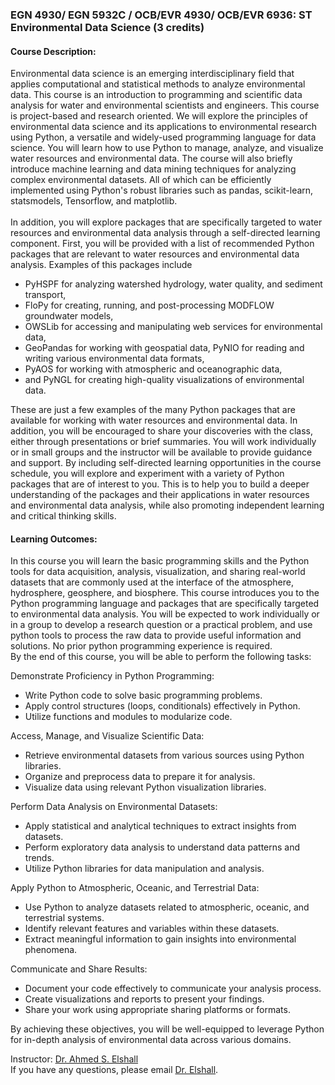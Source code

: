 ### EGN 4930/ EGN 5932C / OCB/EVR 4930/ OCB/EVR 6936: ST Environmental Data Science (3 credits) 

#### Course Description: 
Environmental data science is an emerging interdisciplinary field that applies computational and statistical methods to analyze environmental data. This course is an introduction to programming and scientific data analysis for water and environmental scientists and engineers. This course is project-based and research oriented.  We will explore the principles of environmental data science and its applications to environmental research using Python, a versatile and widely-used programming language for data science. You will learn how to use Python to manage, analyze, and visualize water resources and environmental data. The course will also briefly introduce machine learning and data mining techniques for analyzing complex environmental datasets. All of which can be efficiently implemented using Python's robust libraries such as pandas, scikit-learn, statsmodels, Tensorflow, and matplotlib.<br> 
<br>
In addition, you will explore packages that are specifically targeted to water resources and environmental data analysis through a self-directed learning component. First, you will be provided with a list of recommended Python packages that are relevant to water resources and environmental data analysis. Examples of this packages include 
- PyHSPF for analyzing watershed hydrology, water quality, and sediment transport,
- FloPy for creating, running, and post-processing MODFLOW groundwater models,
- OWSLib for accessing and manipulating web services for environmental data,
- GeoPandas for working with geospatial data, PyNIO for reading and writing various environmental data formats,
- PyAOS for working with atmospheric and oceanographic data,
- and PyNGL for creating high-quality visualizations of environmental data. <br>

These are just a few examples of the many Python packages that are available for working with water resources and environmental data. In addition, you will be encouraged to share your discoveries with the class, either through presentations or brief summaries. You will work individually or in small groups and the instructor will be available to provide guidance and support. By including self-directed learning opportunities in the course schedule, you will explore and experiment with a variety of Python packages that are of interest to you. This is to help you to build a deeper understanding of the packages and their applications in water resources and environmental data analysis, while also promoting independent learning and critical thinking skills.

#### Learning Outcomes: 
In this course you will learn the basic programming skills and the Python tools for data acquisition, analysis, visualization, and sharing real-world datasets that are commonly used at the interface of the atmosphere, hydrosphere, geosphere, and biosphere. This course introduces you to the Python programming language and packages that are specifically targeted to environmental data analysis. You will be expected to work individually or in a group to develop a research question or a practical problem, and use python tools to process the raw data to provide useful information and solutions. No prior python programming experience is required.  
By the end of this course, you will be able to perform the following tasks:<br>

Demonstrate Proficiency in Python Programming:
- Write Python code to solve basic programming problems.
- Apply control structures (loops, conditionals) effectively in Python.
- Utilize functions and modules to modularize code.

Access, Manage, and Visualize Scientific Data:
- Retrieve environmental datasets from various sources using Python libraries.
- Organize and preprocess data to prepare it for analysis.
- Visualize data using relevant Python visualization libraries.

Perform Data Analysis on Environmental Datasets:
- Apply statistical and analytical techniques to extract insights from datasets.
- Perform exploratory data analysis to understand data patterns and trends.
- Utilize Python libraries for data manipulation and analysis.

Apply Python to Atmospheric, Oceanic, and Terrestrial Data:
- Use Python to analyze datasets related to atmospheric, oceanic, and terrestrial systems.
- Identify relevant features and variables within these datasets.
- Extract meaningful information to gain insights into environmental phenomena.

Communicate and Share Results:
- Document your code effectively to communicate your analysis process.
- Create visualizations and reports to present your findings.
- Share your work using appropriate sharing platforms or formats.

By achieving these objectives, you will be well-equipped to leverage Python for in-depth analysis of environmental data across various domains.


Instructor: [Dr. Ahmed S. Elshall](https://orcid.org/0000-0001-8200-5064) <br>
If you have any questions, please email [Dr. Elshall](mailto:aelshall@fgcu.edu).
